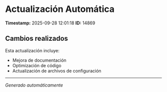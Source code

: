 # Actualización Automática

**Timestamp:** 2025-09-28 12:01:18
**ID:** 14869

## Cambios realizados

Esta actualización incluye:
- Mejora de documentación
- Optimización de código
- Actualización de archivos de configuración

---
*Generado automáticamente*
